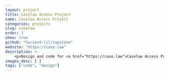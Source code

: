 ```yaml
---
layout: project
title: Caselaw Access Project
name: Caselaw Access Project
categories: projects
slug: caselaw
order: 3
show: true
github: "harvard-lil/capstone"
website: "https://case.law"
description: >-
    <p>Design and code for <a href="https://case.law">Caselaw Access Project</a> — expanding public access to 360 years of case law.</p>
images_desc: [ ]
tags: ["code", "design"]
---
```



